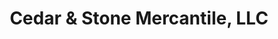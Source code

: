 ---
title: "Cedar & Stone Mercantile, LLC"
url: /sherwood/cedar-und-stone-mercantile-llc/
shop: Haushaltsartikel
---